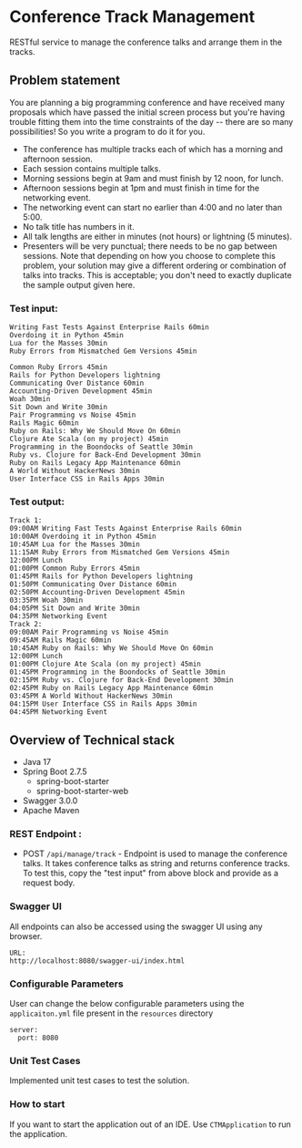 # Conference Track Management
RESTful service to manage the conference talks and arrange them in the tracks.

## Problem statement

You are planning a big programming conference and have received many proposals which
have passed the initial screen process but you're having trouble fitting them into the time
constraints of the day -- there are so many possibilities! So you write a program to do it for
you.
* The conference has multiple tracks each of which has a morning and afternoon session.
* Each session contains multiple talks.
* Morning sessions begin at 9am and must finish by 12 noon, for lunch.
* Afternoon sessions begin at 1pm and must finish in time for the networking event.
* The networking event can start no earlier than 4:00 and no later than 5:00.
* No talk title has numbers in it.
* All talk lengths are either in minutes (not hours) or lightning (5 minutes).
* Presenters will be very punctual; there needs to be no gap between sessions.
Note that depending on how you choose to complete this problem, your solution may give a
different ordering or combination of talks into tracks. This is acceptable; you don't need to
exactly duplicate the sample output given here.

### Test input:
```text
Writing Fast Tests Against Enterprise Rails 60min
Overdoing it in Python 45min
Lua for the Masses 30min
Ruby Errors from Mismatched Gem Versions 45min

Common Ruby Errors 45min
Rails for Python Developers lightning
Communicating Over Distance 60min
Accounting-Driven Development 45min
Woah 30min
Sit Down and Write 30min
Pair Programming vs Noise 45min
Rails Magic 60min
Ruby on Rails: Why We Should Move On 60min
Clojure Ate Scala (on my project) 45min
Programming in the Boondocks of Seattle 30min
Ruby vs. Clojure for Back-End Development 30min
Ruby on Rails Legacy App Maintenance 60min
A World Without HackerNews 30min
User Interface CSS in Rails Apps 30min
```
### Test output:
```text
Track 1:
09:00AM Writing Fast Tests Against Enterprise Rails 60min
10:00AM Overdoing it in Python 45min
10:45AM Lua for the Masses 30min
11:15AM Ruby Errors from Mismatched Gem Versions 45min
12:00PM Lunch
01:00PM Common Ruby Errors 45min
01:45PM Rails for Python Developers lightning
01:50PM Communicating Over Distance 60min
02:50PM Accounting-Driven Development 45min
03:35PM Woah 30min
04:05PM Sit Down and Write 30min
04:35PM Networking Event
Track 2:
09:00AM Pair Programming vs Noise 45min
09:45AM Rails Magic 60min
10:45AM Ruby on Rails: Why We Should Move On 60min
12:00PM Lunch
01:00PM Clojure Ate Scala (on my project) 45min
01:45PM Programming in the Boondocks of Seattle 30min
02:15PM Ruby vs. Clojure for Back-End Development 30min
02:45PM Ruby on Rails Legacy App Maintenance 60min
03:45PM A World Without HackerNews 30min
04:15PM User Interface CSS in Rails Apps 30min
04:45PM Networking Event
```

## Overview of Technical stack
* Java 17 
* Spring Boot 2.7.5
	- spring-boot-starter
	- spring-boot-starter-web
* Swagger 3.0.0
* Apache Maven

### REST Endpoint :
* POST `/api/manage/track` -  Endpoint is used to manage the conference talks. It takes conference talks as string and
returns conference tracks. To test this, copy the "test input" from above block and provide as a request body.

### Swagger UI
All endpoints can also be accessed using the swagger UI using any browser.
```
URL:
http://localhost:8080/swagger-ui/index.html
```

### Configurable Parameters
User can change the below configurable parameters using the `applicaiton.yml` file present in the `resources` directory

```
server:
  port: 8080
```

### Unit Test Cases
Implemented unit test cases to test the solution.

### How to start
If you want to start the application out of an IDE. Use `CTMApplication` to run the application.
